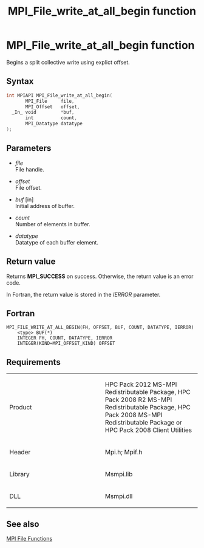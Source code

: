 ﻿---
title: MPI_File_write_at_all_begin function
TOCTitle: MPI_File_write_at_all_begin function
ms:assetid: 9b7fcc2e-8b01-4d3a-9055-1e5d6efcf051
ms:mtpsurl: https://msdn.microsoft.com/en-us/library/Dn473366(v=VS.85)
ms:contentKeyID: 59360902
ms.date: 03/28/2018
mtps_version: v=VS.85
f1_keywords:
- MPI_FILE_WRITE_AT_ALL_BEGIN
- mpif/MPI_File_write_at_all_begin
- mpi/MPI_FILE_WRITE_AT_ALL_BEGIN
dev_langs:
- C++
- C
---

# MPI\_File\_write\_at\_all\_begin function

Begins a split collective write using explict offset.

## Syntax

``` c++
int MPIAPI MPI_File_write_at_all_begin(
       MPI_File     file,
       MPI_Offset   offset,
  _In_ void         *buf,
       int          count,
       MPI_Datatype datatype
);
```

## Parameters

  - *file*  
    File handle.

  - *offset*  
    File offset.

  - *buf* \[in\]  
    Initial address of buffer.

  - *count*  
    Number of elements in buffer.

  - *datatype*  
    Datatype of each buffer element.

## Return value

Returns **MPI\_SUCCESS** on success. Otherwise, the return value is an error code.

In Fortran, the return value is stored in the *IERROR* parameter.

## Fortran

    MPI_FILE_WRITE_AT_ALL_BEGIN(FH, OFFSET, BUF, COUNT, DATATYPE, IERROR)
        <type> BUF(*)
        INTEGER FH, COUNT, DATATYPE, IERROR
        INTEGER(KIND=MPI_OFFSET_KIND) OFFSET

## Requirements

<table>
<colgroup>
<col style="width: 50%" />
<col style="width: 50%" />
</colgroup>
<tbody>
<tr class="odd">
<td><p>Product</p></td>
<td><p>HPC Pack 2012 MS-MPI Redistributable Package, HPC Pack 2008 R2 MS-MPI Redistributable Package, HPC Pack 2008 MS-MPI Redistributable Package or HPC Pack 2008 Client Utilities</p></td>
</tr>
<tr class="even">
<td><p>Header</p></td>
<td>Mpi.h;
Mpif.h</td>
</tr>
<tr class="odd">
<td><p>Library</p></td>
<td>Msmpi.lib</td>
</tr>
<tr class="even">
<td><p>DLL</p></td>
<td>Msmpi.dll</td>
</tr>
</tbody>
</table>


## See also

[MPI File Functions](mpi-file-functions.md)

